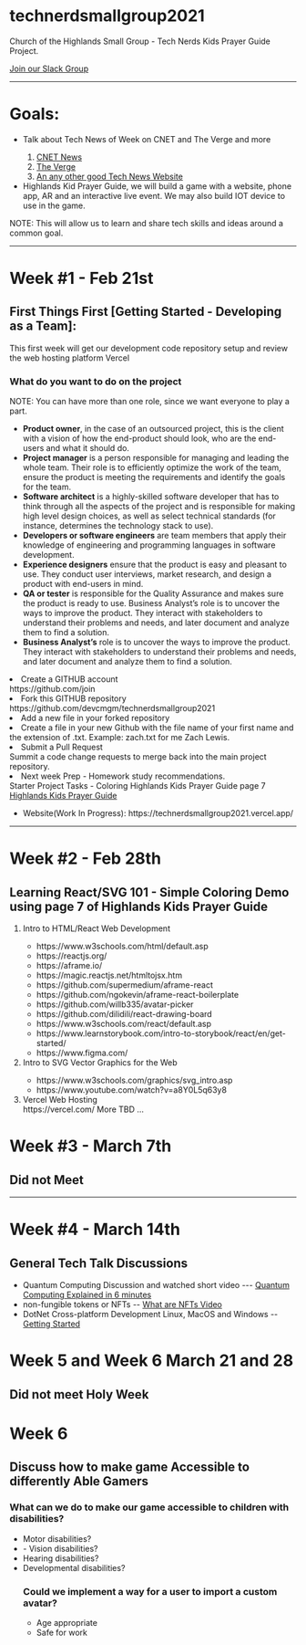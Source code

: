 # technerdsmallgroup2021

Church of the Highlands Small Group - Tech Nerds Kids Prayer Guide Project.

<a href="https://join.slack.com/t/christiantech-yaz7088/shared_invite/zt-muagqc9v-BkUUes9Yfson6~nNorQcew">Join our Slack Group</a>
<hr/>

<h1>Goals:</h1>
  <UL>
  <li>Talk about Tech News of Week on CNET and The Verge and more</li>
  <OL>
    <li><a href="https://www.cnet.com/news/">CNET News</a></li>
    <li><a href="https://www.theverge.com/tech">The Verge</a></li>
    <li><a href="https://www.google.com/search?q=google+tech+news&sxsrf=ALeKk02tZukUsJnyA68YbV4iPM1za1gY_Q:1615757427236&source=lnt&tbs=qdr:w&sa=X&ved=2ahUKEwie_Pi73bDvAhXKwFkKHdo6A64QpwV6BAgOECI&biw=1221&bih=712&dpr=2.5">An any other good Tech News Website</a></li>
      </OL>
   <li>Highlands Kid Prayer Guide, we will build a game with a website, phone app, AR and an interactive live event. We may also build IOT device to use in the game.</li>
      </UL>
NOTE: This will allow us to learn and share tech skills and ideas around a common goal.
<hr/>
<h1>Week #1 - Feb 21st</h1>
<h2>First Things First [Getting Started - Developing as a Team]:</h2>
<p>This first week will get our development code repository setup and review the web hosting platform Vercel</p>
<h3>What do you want to do on the project </h3>
NOTE: You can have more than one role, since we want everyone to play a part.
<ul>
<li><b>Product owner</b>, in the case of an outsourced project, this is the client with a vision of how the end-product should look, who are the end-users and what it should do.</li> 

<li><b>Project manager</b> is a person responsible for managing and leading the whole team. Their role is to efficiently optimize the work of the team, ensure the product is meeting the requirements and identify the goals for the team. </li>

<li><b>Software architect</b> is a highly-skilled software developer that has to think through all the aspects of the project and is responsible for making high level design choices, as well as select technical standards (for instance, determines the technology stack to use).</li>

<li><b>Developers or software engineers</b> are team members that apply their knowledge of engineering and programming languages in software development. </li>

<li><b>Experience designers</b> ensure that the product is easy and pleasant to use. They conduct user interviews, market research, and design a product with end-users in mind.  </li>

<li><b>QA or tester</b> is responsible for the Quality Assurance and makes sure the product is ready to use. 
Business Analyst’s role is to uncover the ways to improve the product. They interact with stakeholders to understand their problems and needs, and later document and analyze them to find a solution. </li>
<li><b>Business Analyst’s</b> role is to uncover the ways to improve the product. They interact with stakeholders to understand their problems and needs, and later document and analyze them to find a solution. </li>
</ul
<ol>
<li>Create a GITHUB account</li>
https://github.com/join
<li>Fork this GITHUB repository</li>
https://github.com/devcmgm/technerdsmallgroup2021
<li>Add a new file in your forked repository<li>
Create a file in your new Github with the file name of your first name and the extension of .txt.
Example:  zach.txt for me Zach Lewis.
<li>Submit a Pull Request</li>
Summit a code change requests to merge back into the main project repository.
<li>Next week Prep - Homework study recommendations.</li>
Starter Project Tasks - Coloring Highlands Kids Prayer Guide page 7
<a href=https://github.com/devcmgm/technerdsmallgroup2021/blob/main/docs/kids-prayer-guide.pdf>Highlands Kids Prayer Guide</a>
<ul><li>Website(Work In Progress): https://technerdsmallgroup2021.vercel.app/</li></ul>
</ol>
<hr/>
<h1>Week #2 - Feb 28th</h1>
<h2>Learning React/SVG 101 - Simple Coloring Demo using page 7 of Highlands Kids Prayer Guide</h2>
<ol>
<li>Intro to HTML/React Web Development</li>
<ul>
<li>https://www.w3schools.com/html/default.asp</li>
<li>https://reactjs.org/</li>
<li>https://aframe.io/</li>
<li>https://magic.reactjs.net/htmltojsx.htm</li>
<li>https://github.com/supermedium/aframe-react</li>
<li>https://github.com/ngokevin/aframe-react-boilerplate</li>
<li>https://github.com/willb335/avatar-picker</li>
<li>https://github.com/dilidili/react-drawing-board</li>
<li>https://www.w3schools.com/react/default.asp</li>
<li>https://www.learnstorybook.com/intro-to-storybook/react/en/get-started/</li>
<li>https://www.figma.com/</li>
</ul>
<li>Intro to SVG Vector Graphics for the Web</li>
<ul>
<li>https://www.w3schools.com/graphics/svg_intro.asp</li>
<li>https://www.youtube.com/watch?v=a8Y0L5q63y8</li>
</ul>
<li>Vercel Web Hosting</li>
https://vercel.com/
</ul>
More TBD ...
</ol>

<h1>Week #3 - March 7th</h1>
<h2>Did not Meet</h2>
  <hr/>
<h1>Week #4 - March 14th</h1>
<h2>General Tech Talk Discussions</h2>
<ul>
  <li>Quantum Computing Discussion and watched short video --- 
  <a href="https://www.youtube.com/watch?v=QF7QfE6qgTM">Quantum Computing Explained in 6 minutes</a></li>
  <li>non-fungible tokens or NFTs -- <a href="https://www.youtube.com/watch?v=X_AugmQpwho&t=97s">What are NFTs Video</a></li>     
  <li>DotNet Cross-platform Development Linux, MacOS and Windows -- <a href="https://dotnet.microsoft.com/">Getting Started</a>   </li>  
  </ul>
  
  <h1>Week 5 and Week 6 March 21 and 28</h1>
  <h2>Did not meet Holy Week</h2>
  <h1>Week 6</h1>
  <h2>Discuss how to make game Accessible to differently Able Gamers</h2>
  <h3>What can we do to make our game accessible to children with disabilities?</h3>
  <ul>
  <li>Motor disabilities?</li>
  <li>- Vision disabilities?</li>
  <li>Hearing disabilities?</li>
   <li>Developmental disabilities?</li>

<h3>Could we implement a way for a user to import a custom avatar?</h3>
  <ul><li>Age appropriate</li>
  <li>Safe for work</li>
</ul
